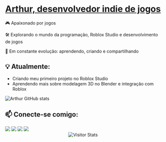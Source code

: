  <h1 align="center">
  <a href="#">
    <span class="typed">Arthur, desenvolvedor indie de jogos</span>
  </a>
</h1>


🎮 Apaixonado por jogos 

🛠️ Explorando o mundo da programação, Roblox Studio e desenvolvimento de jogos  

🚀 Em constante evolução: aprendendo, criando e compartilhando


## 💡 Atualmente:
- Criando meu primeiro projeto no Roblox Studio 
- Aprendendo mais sobre modelagem 3D no Blender e integração com Roblox

 ![Arthur GitHub stats](https://github-readme-stats.vercel.app/api?username=ArthurBatista279&theme=dark&show_icons=true)

## 📫 Conecte-se comigo:
 
<div>
<a href = "mailto:contato@barthur.oliveira07@gmail.com"><img loading="lazy" src="https://img.shields.io/badge/Gmail-D14836?style=for-the-badge&logo=gmail&logoColor=white" target="_blank"></a>
<a href="https://www.youtube.com/@Arthurbr-YT" target="_blank"><img loading="lazy" src="https://img.shields.io/badge/YouTube-FF0000?style=for-the-badge&logo=youtube&logoColor=white" target="_blank"></a>
<a href="https://www.twitch.tv/arthurbryt_oficial" target="_blank"><img loading="lazy" src="https://img.shields.io/badge/Twitch-9146FF?style=for-the-badge&logo=twitch&logoColor=white" target="_blank"></a>
<a href="https://www.linkedin.com/in/arthur-batista-oliveira-bb8018358/" target="_blank"><img loading="lazy" src="https://img.shields.io/badge/-LinkedIn-%230077B5?style=for-the-badge&logo=linkedin&logoColor=white" target="_blank"></a>   
</div>

   <div align="center">
        <img alt="Visitor Stats" 
            src="https://widgetbite.com/stats/<github-ArthurBatista279>"/>  
    </div>
